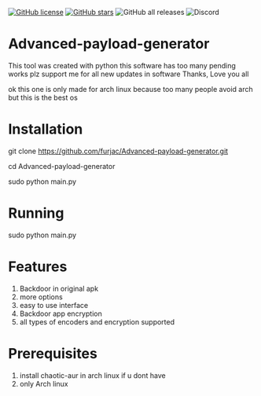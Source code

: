[![GitHub license](https://img.shields.io/github/license/furjac/Advanced-payload-generator)](https://github.com/furjac/Advanced-payload-generator) [![GitHub stars](https://img.shields.io/github/stars/furjac/Advanced-payload-generator)](https://github.com/furjac/Advanced-payload-generator/stargazers) ![GitHub all releases](https://img.shields.io/github/downloads/furjac/Advanced-payload-generator/total) ![Discord](https://img.shields.io/discord/1026098018929360967?label=Discord&logo=Discord&logoColor=cyan) 
  

# Advanced-payload-generator
This tool was created with python this software has too many pending works plz support me for all new updates in software Thanks, Love you all

ok this one is only made for arch linux because 
too many people avoid arch but this is the best os


# Installation
git clone https://github.com/furjac/Advanced-payload-generator.git

cd Advanced-payload-generator

sudo python main.py

# Running
sudo python main.py


# Features
1. Backdoor in original apk
2. more options 
3. easy to use interface
4. Backdoor app encryption
5. all types of encoders and encryption supported

# Prerequisites
1. install chaotic-aur in arch linux if u dont have
2. only Arch linux
